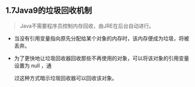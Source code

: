 ## 1.7Java9的垃圾回收机制

> Java不需要程序员控制内存回收，由JRE在后台自动进行。

* 当没有引用变量指向原先分配给某个对象的内存时，该内存便成为垃圾，将被丢弃。

* 为了更快地让垃圾回收器回收那些不再使用的对象，可以将该对象的引用变量设置为 null ，通

	过这种方式暗示垃圾回收器可以回收该对象。